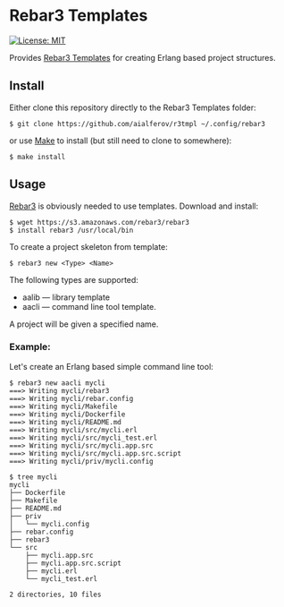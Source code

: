 # Rebar3 Templates

[![License: MIT][MIT badge]][MIT]

Provides [Rebar3 Templates] for creating Erlang based project structures.

## Install

Either clone this repository directly to the Rebar3 Templates folder:

```
$ git clone https://github.com/aialferov/r3tmpl ~/.config/rebar3
```

or use [Make] to install (but still need to clone to somewhere):

```
$ make install
```

## Usage

[Rebar3] is obviously needed to use templates. Download and install:

```
$ wget https://s3.amazonaws.com/rebar3/rebar3
$ install rebar3 /usr/local/bin
```

To create a project skeleton from template:

```
$ rebar3 new <Type> <Name>
```

The following types are supported:

- aalib — library template
- aacli — command line tool template.

A project will be given a specified name.

### Example:

Let's create an Erlang based simple command line tool:

```
$ rebar3 new aacli mycli
===> Writing mycli/rebar3
===> Writing mycli/rebar.config
===> Writing mycli/Makefile
===> Writing mycli/Dockerfile
===> Writing mycli/README.md
===> Writing mycli/src/mycli.erl
===> Writing mycli/src/mycli_test.erl
===> Writing mycli/src/mycli.app.src
===> Writing mycli/src/mycli.app.src.script
===> Writing mycli/priv/mycli.config

$ tree mycli
mycli
├── Dockerfile
├── Makefile
├── README.md
├── priv
│   └── mycli.config
├── rebar.config
├── rebar3
└── src
    ├── mycli.app.src
    ├── mycli.app.src.script
    ├── mycli.erl
    └── mycli_test.erl

2 directories, 10 files
```

<!-- Links -->
[MIT]: https://opensource.org/licenses/MIT
[Rebar3]: https://www.rebar3.org
[Rebar3 Templates]: https://www.rebar3.org/docs/using-templates
[Make]: https://www.gnu.org/software/make

<!-- Badges -->
[MIT badge]: https://img.shields.io/badge/License-MIT-yellow.svg?style=flat-square
